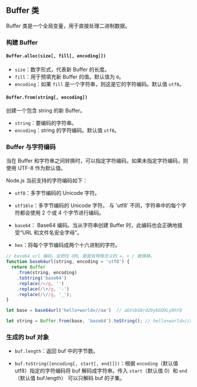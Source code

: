 ## Buffer 类

Buffer 类是一个全局变量，用于直接处理二进制数据。 

### 构建 Buffer

#### `Buffer.alloc(size[, fill[, encoding]])`

- `size`：数字形式，代表新 Buffer 的长度。
- `fill`：用于预填充新 Buffer 的值。默认值为 `0`。
- `encoding`：如果 `fill` 是一个字符串，则这是它的字符编码。默认值 `utf8`。

#### `Buffer.from(string[, encoding])`

创建一个包含 string 的新 Buffer。

- `string`：要编码的字符串。
- `encoding`：string 的字符编码。默认值 `utf8`。

### Buffer 与字符编码

当在 Buffer 和字符串之间转换时，可以指定字符编码。如果未指定字符编码，则使用 UTF-8 作为默认值。

Node.js 当前支持的字符编码如下：

- `utf8`：多字节编码的 Unicode 字符。

- `utf16le`：多字节编码的 Unicode 字符。 与 'utf8' 不同，字符串中的每个字符都会使用 2 个或 4 个字节进行编码。

- `base64`： Base64 编码。当从字符串创建 Buffer 时，此编码也会正确地接受“URL 和文件名安全字母”。

- `hex`：将每个字节编码成两个十六进制的字符。

```js
// base64 url 编码，会把在 URL 里面有特殊含义的 =、+ / 替换掉。
function base64url(string, encoding = 'utf8') {
  return Buffer
    .from(string, encoding)
    .toString('base64')
    .replace(/=/g, '')
    .replace(/\+/g, '-')
    .replace(/\//g, '_');
}

let base = base64url('hello+world=//aa')  // aGVsbG8rd29ybGQ9Ly9hYQ

let string = Buffer.from(base, 'base64').toString(); // hello+world=//aa
```

### 生成的 buf 对象

- `buf.length`：返回 buf 中的字节数。

- `buf.toString([encoding[, start[, end]]])`：根据 `encoding`（默认值 utf8）指定的字符编码将 buf 解码成字符串。传入 `start`（默认值 0）和 `end`（默认值 buf.length） 可以只解码 buf 的子集。

